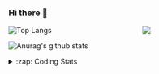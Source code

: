 ### Hi there 👋

<!--
**tao8687/tao8687** is a ✨ _special_ ✨ repository because its `README.md` (this file) appears on your GitHub profile.

Here are some ideas to get you started:

- 🔭 I’m currently working on ...
- 🌱 I’m currently learning ...
- 👯 I’m looking to collaborate on ...
- 🤔 I’m looking for help with ...
- 💬 Ask me about ...
- 📫 How to reach me: ...
- 😄 Pronouns: ...
- ⚡ Fun fact: ...
-->

<img align='right' src="https://media.giphy.com/media/M9gbBd9nbDrOTu1Mqx/giphy.gif" width="240">

  
![Top Langs](https://github-readme-stats.vercel.app/api/top-langs/?username=tao8687&layout=compact&title_color=23238E&text_color=A67D3D)

![Anurag's github stats](https://github-readme-stats.vercel.app/api?username=tao8687&show_icons=true&&text_color=A67D3D&title_color=23238E&show_icons=false&count_private=true&hide=stars)

<details>
  <summary>:zap: Coding Stats</summary>
  <br>
    
<!--START_SECTION:waka-->
![Code Time](http://img.shields.io/badge/Code%20Time-1%2C973%20hrs%2026%20mins-blue)

![Profile Views](http://img.shields.io/badge/Profile%20Views-2-blue)

**🐱 My GitHub Data** 

> 📦 1.5 MB Used in GitHub's Storage 
 > 
> 🏆 115 Contributions in the Year 2025
 > 
> 🚫 Not Opted to Hire
 > 
> 📜 63 Public Repositories 
 > 
> 🔑 24 Private Repositories 
 > 
**I'm an Early 🐤** 

```text
🌞 Morning                1717 commits        ██████████████████████░░░   88.96 % 
🌆 Daytime                90 commits          █░░░░░░░░░░░░░░░░░░░░░░░░   04.66 % 
🌃 Evening                119 commits         ██░░░░░░░░░░░░░░░░░░░░░░░   06.17 % 
🌙 Night                  4 commits           ░░░░░░░░░░░░░░░░░░░░░░░░░   00.21 % 
```
📅 **I'm Most Productive on Wednesday** 

```text
Monday                   277 commits         ████░░░░░░░░░░░░░░░░░░░░░   14.35 % 
Tuesday                  263 commits         ███░░░░░░░░░░░░░░░░░░░░░░   13.63 % 
Wednesday                334 commits         ████░░░░░░░░░░░░░░░░░░░░░   17.31 % 
Thursday                 258 commits         ███░░░░░░░░░░░░░░░░░░░░░░   13.37 % 
Friday                   273 commits         ████░░░░░░░░░░░░░░░░░░░░░   14.15 % 
Saturday                 267 commits         ███░░░░░░░░░░░░░░░░░░░░░░   13.83 % 
Sunday                   258 commits         ███░░░░░░░░░░░░░░░░░░░░░░   13.37 % 
```


📊 **This Week I Spent My Time On** 

```text
🕑︎ Time Zone: Asia/Shanghai

💬 Programming Languages: 
XML                      2 hrs 25 mins       ██████░░░░░░░░░░░░░░░░░░░   25.64 % 
C++                      1 hr 55 mins        █████░░░░░░░░░░░░░░░░░░░░   20.36 % 
Python                   1 hr 33 mins        ████░░░░░░░░░░░░░░░░░░░░░   16.47 % 
CMake                    1 hr                ███░░░░░░░░░░░░░░░░░░░░░░   10.71 % 
C                        46 mins             ██░░░░░░░░░░░░░░░░░░░░░░░   08.11 % 

🔥 Editors: 
VS Code                  9 hrs 27 mins       █████████████████████████   100.00 % 

🐱‍💻 Projects: 
src                      2 hrs 50 mins       ████████░░░░░░░░░░░░░░░░░   30.09 % 
mvsim                    2 hrs 26 mins       ██████░░░░░░░░░░░░░░░░░░░   25.87 % 
SeerRobotics             1 hr 12 mins        ███░░░░░░░░░░░░░░░░░░░░░░   12.74 % 
slam_toolbox             49 mins             ██░░░░░░░░░░░░░░░░░░░░░░░   08.64 % 
LIO-SAM                  48 mins             ██░░░░░░░░░░░░░░░░░░░░░░░   08.54 % 

💻 Operating System: 
Linux                    9 hrs 27 mins       █████████████████████████   100.00 % 
```

**I Mostly Code in C++** 

```text
C++                      11 repos            ████████░░░░░░░░░░░░░░░░░   32.35 % 
Python                   9 repos             ███████░░░░░░░░░░░░░░░░░░   26.47 % 
JavaScript               2 repos             █░░░░░░░░░░░░░░░░░░░░░░░░   05.88 % 
Batchfile                1 repo              █░░░░░░░░░░░░░░░░░░░░░░░░   02.94 % 
HTML                     1 repo              █░░░░░░░░░░░░░░░░░░░░░░░░   02.94 % 
```



**Timeline**

![Lines of Code chart](https://raw.githubusercontent.com/tao8687/tao8687/master/assets/bar_graph.png)


 Last Updated on 24/04/2025 01:51:07 UTC
<!--END_SECTION:waka-->
</details>
